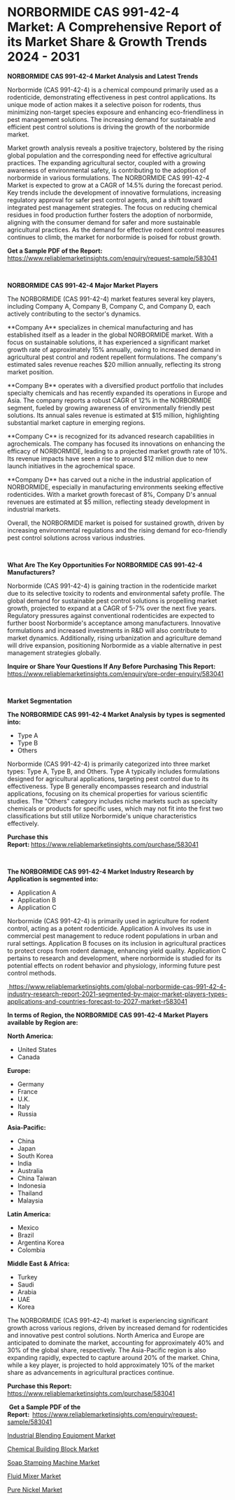<p><h1>NORBORMIDE CAS 991-42-4 Market: A Comprehensive Report of its Market Share & Growth Trends 2024 - 2031</h1></p><p><strong>NORBORMIDE CAS 991-42-4 Market Analysis and Latest Trends</strong></p>
<p><p>Norbormide (CAS 991-42-4) is a chemical compound primarily used as a rodenticide, demonstrating effectiveness in pest control applications. Its unique mode of action makes it a selective poison for rodents, thus minimizing non-target species exposure and enhancing eco-friendliness in pest management solutions. The increasing demand for sustainable and efficient pest control solutions is driving the growth of the norbormide market.</p><p>Market growth analysis reveals a positive trajectory, bolstered by the rising global population and the corresponding need for effective agricultural practices. The expanding agricultural sector, coupled with a growing awareness of environmental safety, is contributing to the adoption of norbormide in various formulations. The NORBORMIDE CAS 991-42-4 Market is expected to grow at a CAGR of 14.5% during the forecast period. Key trends include the development of innovative formulations, increasing regulatory approval for safer pest control agents, and a shift toward integrated pest management strategies. The focus on reducing chemical residues in food production further fosters the adoption of norbormide, aligning with the consumer demand for safer and more sustainable agricultural practices. As the demand for effective rodent control measures continues to climb, the market for norbormide is poised for robust growth.</p></p>
<p><strong>Get a Sample PDF of the Report:&nbsp;</strong> <a href="https://www.reliablemarketinsights.com/enquiry/request-sample/583041?utm_campaign=2012&utm_medium=2&utm_source=Github&utm_content=ia&utm_term=27122024&utm_id=norbormide-cas-991-42-4">https://www.reliablemarketinsights.com/enquiry/request-sample/583041</a></p>
<p>&nbsp;</p>
<p><strong>NORBORMIDE CAS 991-42-4 Major Market Players</strong></p>
<p><p>The NORBORMIDE (CAS 991-42-4) market features several key players, including Company A, Company B, Company C, and Company D, each actively contributing to the sector's dynamics. </p><p>**Company A** specializes in chemical manufacturing and has established itself as a leader in the global NORBORMIDE market. With a focus on sustainable solutions, it has experienced a significant market growth rate of approximately 15% annually, owing to increased demand in agricultural pest control and rodent repellent formulations. The company's estimated sales revenue reaches $20 million annually, reflecting its strong market position.</p><p>**Company B** operates with a diversified product portfolio that includes specialty chemicals and has recently expanded its operations in Europe and Asia. The company reports a robust CAGR of 12% in the NORBORMIDE segment, fueled by growing awareness of environmentally friendly pest solutions. Its annual sales revenue is estimated at $15 million, highlighting substantial market capture in emerging regions.</p><p>**Company C** is recognized for its advanced research capabilities in agrochemicals. The company has focused its innovations on enhancing the efficacy of NORBORMIDE, leading to a projected market growth rate of 10%. Its revenue impacts have seen a rise to around $12 million due to new launch initiatives in the agrochemical space.</p><p>**Company D** has carved out a niche in the industrial application of NORBORMIDE, especially in manufacturing environments seeking effective rodenticides. With a market growth forecast of 8%, Company D's annual revenues are estimated at $5 million, reflecting steady development in industrial markets.</p><p>Overall, the NORBORMIDE market is poised for sustained growth, driven by increasing environmental regulations and the rising demand for eco-friendly pest control solutions across various industries.</p></p>
<p>&nbsp;</p>
<p><strong>What Are The Key Opportunities For NORBORMIDE CAS 991-42-4 Manufacturers?</strong></p>
<p><p>Norbormide (CAS 991-42-4) is gaining traction in the rodenticide market due to its selective toxicity to rodents and environmental safety profile. The global demand for sustainable pest control solutions is propelling market growth, projected to expand at a CAGR of 5-7% over the next five years. Regulatory pressures against conventional rodenticides are expected to further boost Norbormide's acceptance among manufacturers. Innovative formulations and increased investments in R&D will also contribute to market dynamics. Additionally, rising urbanization and agriculture demand will drive expansion, positioning Norbormide as a viable alternative in pest management strategies globally.</p></p>
<p><strong>Inquire or Share Your Questions If Any Before Purchasing This Report:</strong> <a href="https://www.reliablemarketinsights.com/enquiry/pre-order-enquiry/583041?utm_campaign=2012&utm_medium=2&utm_source=Github&utm_content=ia&utm_term=27122024&utm_id=norbormide-cas-991-42-4">https://www.reliablemarketinsights.com/enquiry/pre-order-enquiry/583041</a></p>
<p>&nbsp;</p>
<p><strong>Market Segmentation</strong></p>
<p><strong>The NORBORMIDE CAS 991-42-4 Market Analysis by types is segmented into:</strong></p>
<p><ul><li>Type A</li><li>Type B</li><li>Others</li></ul></p>
<p><p>Norbormide (CAS 991-42-4) is primarily categorized into three market types: Type A, Type B, and Others. Type A typically includes formulations designed for agricultural applications, targeting pest control due to its effectiveness. Type B generally encompasses research and industrial applications, focusing on its chemical properties for various scientific studies. The "Others" category includes niche markets such as specialty chemicals or products for specific uses, which may not fit into the first two classifications but still utilize Norbormide's unique characteristics effectively.</p></p>
<p><strong>Purchase this Report:&nbsp;</strong><a href="https://www.reliablemarketinsights.com/purchase/583041?utm_campaign=2012&utm_medium=2&utm_source=Github&utm_content=ia&utm_term=27122024&utm_id=norbormide-cas-991-42-4">https://www.reliablemarketinsights.com/purchase/583041</a></p>
<p>&nbsp;</p>
<p><strong>The NORBORMIDE CAS 991-42-4 Market Industry Research by Application is segmented into:</strong></p>
<p><ul><li>Application A</li><li>Application B</li><li>Application C</li></ul></p>
<p><p>Norbormide (CAS 991-42-4) is primarily used in agriculture for rodent control, acting as a potent rodenticide. Application A involves its use in commercial pest management to reduce rodent populations in urban and rural settings. Application B focuses on its inclusion in agricultural practices to protect crops from rodent damage, enhancing yield quality. Application C pertains to research and development, where norbormide is studied for its potential effects on rodent behavior and physiology, informing future pest control methods.</p></p>
<p><a href="https://www.reliablemarketinsights.com/global-norbormide-cas-991-42-4-industry-research-report-2021-segmented-by-major-market-players-types-applications-and-countries-forecast-to-2027-market-r583041?utm_campaign=2012&utm_medium=2&utm_source=Github&utm_content=ia&utm_term=27122024&utm_id=norbormide-cas-991-42-4">&nbsp;https://www.reliablemarketinsights.com/global-norbormide-cas-991-42-4-industry-research-report-2021-segmented-by-major-market-players-types-applications-and-countries-forecast-to-2027-market-r583041</a></p>
<p><strong>In terms of Region, the NORBORMIDE CAS 991-42-4 Market Players available by Region are:</strong></p>
<p>
    <p> <strong> North America: </strong>
        <ul>
            <li>United States</li>
            <li>Canada</li>
        </ul>
        </p> 
    <p> <strong> Europe: </strong>
        <ul>
            <li>Germany</li>
            <li>France</li>
            <li>U.K.</li>
            <li>Italy</li>
            <li>Russia</li>
        </ul>
        </p> 
    <p> <strong> Asia-Pacific: </strong>
        <ul>
            <li>China</li>
            <li>Japan</li>
            <li>South Korea</li>
            <li>India</li>
            <li>Australia</li>
            <li>China Taiwan</li>
            <li>Indonesia</li>
            <li>Thailand</li>
            <li>Malaysia</li>
        </ul>
        </p> 
    <p> <strong> Latin America: </strong>
        <ul>
            <li>Mexico</li>
            <li>Brazil</li>
            <li>Argentina Korea</li>
            <li>Colombia</li>
        </ul>
        </p> 
    <p> <strong> Middle East & Africa: </strong>
        <ul>
            <li>Turkey</li>
            <li>Saudi</li>
            <li>Arabia</li>
            <li>UAE</li>
            <li>Korea</li>
        </ul>
    </p>
    </p>
<p><p>The NORBORMIDE (CAS 991-42-4) market is experiencing significant growth across various regions, driven by increased demand for rodenticides and innovative pest control solutions. North America and Europe are anticipated to dominate the market, accounting for approximately 40% and 30% of the global share, respectively. The Asia-Pacific region is also expanding rapidly, expected to capture around 20% of the market. China, while a key player, is projected to hold approximately 10% of the market share as advancements in agricultural practices continue.</p></p>
<p><strong>Purchase this Report: </strong><a href="https://www.reliablemarketinsights.com/purchase/583041?utm_campaign=2012&utm_medium=2&utm_source=Github&utm_content=ia&utm_term=27122024&utm_id=norbormide-cas-991-42-4">https://www.reliablemarketinsights.com/purchase/583041</a></p>
<p>&nbsp;<strong>Get a Sample PDF of the Report:&nbsp;&nbsp;</strong><a href="https://www.reliablemarketinsights.com/enquiry/request-sample/583041?utm_campaign=2012&utm_medium=2&utm_source=Github&utm_content=ia&utm_term=27122024&utm_id=norbormide-cas-991-42-4">https://www.reliablemarketinsights.com/enquiry/request-sample/583041</a></p>
<p><strong></strong></p>
<p><p><a href="https://www.linkedin.com/pulse/industrial-blending-equipment-market-forecast-highlights-2024-ovake?utm_campaign=2012&utm_medium=2&utm_source=Github&utm_content=ia&utm_term=27122024&utm_id=norbormide-cas-991-42-4">Industrial Blending Equipment Market</a></p><p><a href="https://www.linkedin.com/pulse/investigating-chemical-building-block-market-size-projected-peloe?utm_campaign=2012&utm_medium=2&utm_source=Github&utm_content=ia&utm_term=27122024&utm_id=norbormide-cas-991-42-4">Chemical Building Block Market</a></p><p><a href="https://www.linkedin.com/pulse/future-forecast-soap-stamping-machine-market-size-147-cagr-2tvge?utm_campaign=2012&utm_medium=2&utm_source=Github&utm_content=ia&utm_term=27122024&utm_id=norbormide-cas-991-42-4">Soap Stamping Machine Market</a></p><p><a href="https://www.linkedin.com/pulse/fluid-mixer-market-report-industry-drivers-challenges-expected-2xhre?utm_campaign=2012&utm_medium=2&utm_source=Github&utm_content=ia&utm_term=27122024&utm_id=norbormide-cas-991-42-4">Fluid Mixer Market</a></p><p><a href="https://www.linkedin.com/pulse/p-factrackr-ho6he?utm_campaign=2012&utm_medium=2&utm_source=Github&utm_content=ia&utm_term=27122024&utm_id=norbormide-cas-991-42-4">Pure Nickel Market</a></p></p>